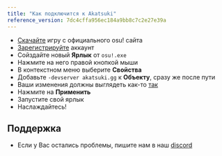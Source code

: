 ```yaml
---
title: "Как подключится к Akatsuki"
reference_version: 7dc4cffa956ec184a9bb8c7c2e27e39a
---
```

- [Скачайте](https://osu.ppy.sh/home) игру с официального osu! сайта
- [Зарегистрируйте](https://akatsuki.gg/index.php?p=3) аккаунт
- Сойздайте новый **Ярлык** от `osu!.exe`
- Нажмите на него правой кнопкой мыши
- В контекстном меню выберите **Свойства**
- Добавьте `-devserver akatsuki.gg` к **Объекту**, сразу же после пути
- Ваши изменения должны выглядеть как-то [так](https://akatsuki.gg/static/connection_guide.png)
- Нажмите на **Применить**
- Запустите свой ярлык
- Наслаждайтесь!

## Поддержка
- Если у Вас остались проблемы, пишите нам в наш [discord](https://akatsuki.gg/discord)

